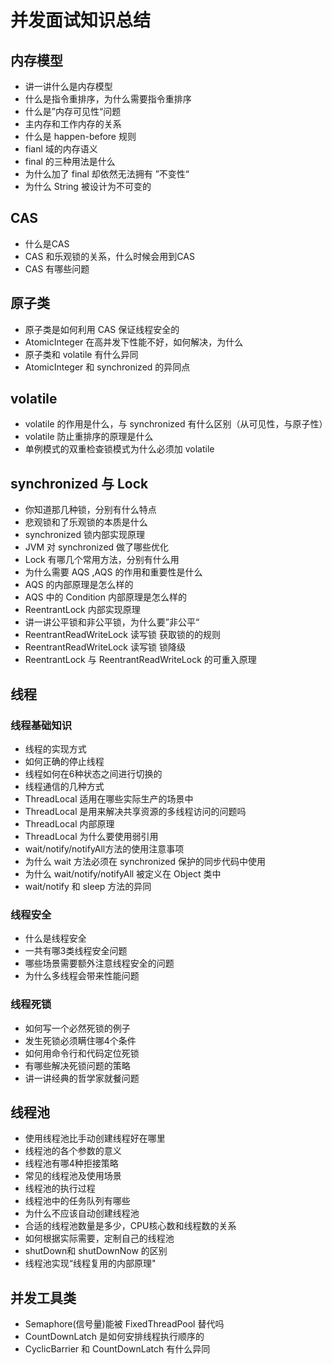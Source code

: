 
# 并发面试知识总结

## 内存模型

- 讲一讲什么是内存模型
- 什么是指令重排序，为什么需要指令重排序
- 什么是”内存可见性“问题
- 主内存和工作内存的关系
- 什么是 happen-before 规则
- fianl 域的内存语义
- final 的三种用法是什么
- 为什么加了 final 却依然无法拥有 ”不变性“
- 为什么 String 被设计为不可变的

## CAS

- 什么是CAS
- CAS 和乐观锁的关系，什么时候会用到CAS
- CAS 有哪些问题

## 原子类

- 原子类是如何利用 CAS 保证线程安全的
- AtomicInteger 在高并发下性能不好，如何解决，为什么
- 原子类和 volatile 有什么异同
- AtomicInteger 和 synchronized 的异同点

## volatile

- volatile 的作用是什么，与 synchronized 有什么区别（从可见性，与原子性）
- volatile 防止重排序的原理是什么
- 单例模式的双重检查锁模式为什么必须加 volatile

## synchronized 与 Lock

- 你知道那几种锁，分别有什么特点
- 悲观锁和了乐观锁的本质是什么
- synchronized 锁内部实现原理
- JVM 对 synchronized 做了哪些优化
- Lock 有哪几个常用方法，分别有什么用
- 为什么需要 AQS ,AQS 的作用和重要性是什么
- AQS 的内部原理是怎么样的
- AQS 中的 Condition 内部原理是怎么样的
- ReentrantLock 内部实现原理
- 讲一讲公平锁和非公平锁，为什么要”非公平“
- ReentrantReadWriteLock 读写锁 获取锁的的规则
- ReentrantReadWriteLock 读写锁 锁降级
- ReentrantLock 与  ReentrantReadWriteLock 的可重入原理

## 线程

### 线程基础知识

- 线程的实现方式
- 如何正确的停止线程
- 线程如何在6种状态之间进行切换的
- 线程通信的几种方式
- ThreadLocal 适用在哪些实际生产的场景中
- ThreadLocal 是用来解决共享资源的多线程访问的问题吗
- ThreadLocal 内部原理
- ThreadLocal 为什么要使用弱引用
- wait/notify/notifyAll方法的使用注意事项
- 为什么 wait 方法必须在 synchronized 保护的同步代码中使用
- 为什么 wait/notify/notifyAll 被定义在 Object 类中
- wait/notify 和 sleep 方法的异同
  
### 线程安全

- 什么是线程安全
- 一共有哪3类线程安全问题
- 哪些场景需要额外注意线程安全的问题
- 为什么多线程会带来性能问题

### 线程死锁

- 如何写一个必然死锁的例子
- 发生死锁必须瞒住哪4个条件
- 如何用命令行和代码定位死锁
- 有哪些解决死锁问题的策略
- 讲一讲经典的哲学家就餐问题

## 线程池

- 使用线程池比手动创建线程好在哪里
- 线程池的各个参数的意义
- 线程池有哪4种拒接策略
- 常见的线程池及使用场景
- 线程池的执行过程
- 线程池中的任务队列有哪些
- 为什么不应该自动创建线程池
- 合适的线程池数量是多少，CPU核心数和线程数的关系
- 如何根据实际需要，定制自己的线程池
- shutDown和 shutDownNow 的区别
- 线程池实现“线程复用的内部原理"

## 并发工具类

- Semaphore(信号量)能被 FixedThreadPool 替代吗
- CountDownLatch 是如何安排线程执行顺序的
- CyclicBarrier 和 CountDownLatch 有什么异同
